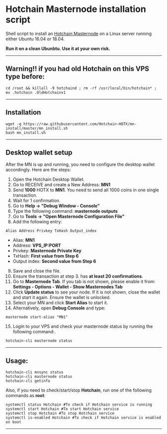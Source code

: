 # Hotchain Masternode installation script
Shell script to install an [Hotchain Masternode](http://hotchain.me/) on a Linux server running either Ubuntu 16.04 or 18.04.

**Run it on a clean Ubunbtu. Use it at your own risk.**
***

## Warning!! if you had old Hotchain on this VPS type before:
```
cd /root && killall -9 hotchaind ; rm -rf /usr/local/bin/hotchain* ; mv .hotchain .OldHotchainv1
```

***

## Installation
```
wget -q https://raw.githubusercontent.com/Hotchain-HOTX/mn-install/master/mn_install.sh
bash mn_install.sh
```
***

## Desktop wallet setup

After the MN is up and running, you need to configure the desktop wallet accordingly. Here are the steps:
1. Open the Hotchain Desktop Wallet.
2. Go to RECEIVE and create a New Address: **MN1**
3. Send **1000** HOTX to **MN1**. You need to send all 1000 coins in one single transaction.
4. Wait for 1 confirmation.
5. Go to **Help -> "Debug Window - Console"**
6. Type the following command: **masternode outputs**
7. Go to  **Tools -> "Open Masternode Configuration File"**
8. Add the following entry:
```
Alias Address Privkey TxHash Output_index
```
* Alias: **MN1**
* Address: **VPS_IP:PORT**
* Privkey: **Masternode Private Key**
* TxHash: **First value from Step 6**
* Output index:  **Second value from Step 6**
9. Save and close the file.
10. Ensure the transaction at step 3. has **at least 20 confirmations**.
11. Go to **Masternode Tab**. If you tab is not shown, please enable it from: **Settings - Options - Wallet - Show Masternodes Tab**
12. Click **Update status** to see your node. If it is not shown, close the wallet and start it again. Ensure the wallet is unlocked.
13. Select your MN and click **Start Alias** to start it.
14. Alternatively, open **Debug Console** and type:
```
masternode start-alias "MN1"
```
15. Login to your VPS and check your masternode status by running the following command:.
```
hotchain-cli masternode status
```
***

## Usage:
```
hotchain-cli mnsync status
hotchain-cli masternode status
hotchain-cli getinfo
```
Also, if you need to check/start/stop **Hotchain**, run one of the following commands as **root**:

```
systemctl status Hotchain #To check if Hotchain service is running
systemctl start Hotchain #To start Hotchain service
systemctl stop Hotchain #To stop Hotchain service
systemctl is-enabled Hotchain #To check if Hotchain service is enabled on boot
```
***

